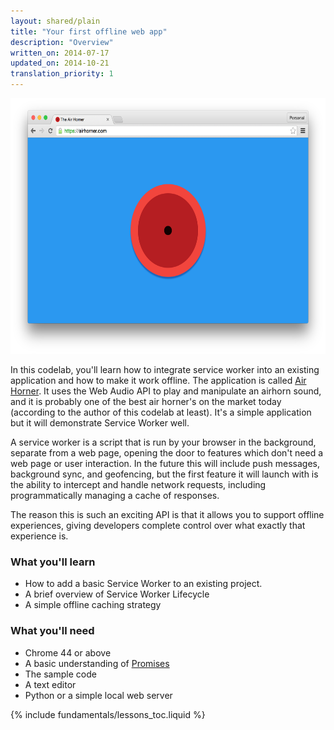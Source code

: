 ```yaml
---
layout: shared/plain
title: "Your first offline web app"
description: "Overview"
written_on: 2014-07-17
updated_on: 2014-10-21
translation_priority: 1
---
```


<img src="images/image00.png" width="624" height="409" />

In this codelab, you'll learn how to integrate service worker into an existing 
application and how to make it work offline.  The application is called [Air 
Horner](https://airhorner.com). It uses the Web Audio API to play and manipulate 
an airhorn sound, and it is probably one of the best air horner's on the market 
today (according to the author of this codelab at least). It's a simple 
application but it will demonstrate Service Worker well.

A service worker is a script that is run by your browser in the background, 
separate from a web page, opening the door to features which don't need a web 
page or user interaction. In the future this will include push messages, 
background sync, and geofencing, but the first feature it will launch with is 
the ability to intercept and handle network requests, including programmatically 
managing a cache of responses.

The reason this is such an exciting API is that it allows you to support offline 
experiences, giving developers complete control over what exactly that 
experience is.

### What you'll learn

* How to add a basic Service Worker to an existing project.
* A brief overview of Service Worker Lifecycle
* A simple offline caching strategy

### What you'll need

* Chrome 44 or above
* A basic understanding of 
  [Promises](http://www.html5rocks.com/en/tutorials/es6/promises/)
* The sample code
* A text editor
* Python or a simple local web server

{% include fundamentals/lessons_toc.liquid %}
